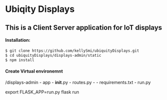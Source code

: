 # Ubiqity Displays
## This is a Client Server application for IoT displays


#### Installation:
```bash
$ git clone https://github.com/kellySmi/ubiquityDisplays.git
$ cd ubiquityDisplays/displays-admin/static
$ npm install 
```
#### Create Virtual environemnt 


 /displays-admin
 	- app
 		- __init__.py
 		- routes.py
 		- 
 	- requirements.txt
 	- run.py


 export FLASK_APP=run.py
 flask run